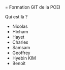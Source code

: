 = Formation GIT de la POEI

Qui est là ?



* Nicolas
* Hicham
* Hayet 
* Charles
* Samsam
* Geoffrey
* Hyebin KIM
* Benoît

